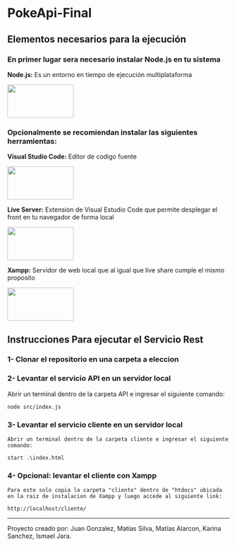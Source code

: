 # PokeApi-Final

<h2>Elementos necesarios para la ejecución</h2>

<h3>En primer lugar sera necesario instalar Node.js en tu sistema</h3>  

<b>Node.js:</b> Es un entorno en tiempo de ejecución multiplataforma

<a href="https://nodejs.org/en/">
<img src= https://upload.wikimedia.org/wikipedia/commons/thumb/d/d9/Node.js_logo.svg/1280px-Node.js_logo.svg.png width="150" height="75"> 
</img>
</a>

<h3>Opcionalmente se recomiendan instalar las siguientes herramientas:</h3>

<b>Visual Studio Code:</b> Editor de codigo fuente

<a href="https://code.visualstudio.com/">
<img src= https://upload.wikimedia.org/wikipedia/commons/thumb/9/9a/Visual_Studio_Code_1.35_icon.svg/2048px-Visual_Studio_Code_1.35_icon.svg.png width="150" height="75"> 
</img>
</a>

<b>Live Server:</b> Extension de Visual Estudio Code que permite desplegar el front en tu navegador de forma local

<a href="https://marketplace.visualstudio.com/items?itemName=ritwickdey.LiveServer">
<img src= https://ritwickdey.gallerycdn.vsassets.io/extensions/ritwickdey/liveserver/5.7.9/1661914858952/Microsoft.VisualStudio.Services.Icons.Default width="150" height="75"> 
</img>
</a>

<b>Xampp:</b> Servidor de web local que al igual que live share cumple el mismo proposito

<a href="https://nodejs.org/en/">
<img src= https://upload.wikimedia.org/wikipedia/commons/thumb/0/03/Xampp_logo.svg/1280px-Xampp_logo.svg.png width="150" height="75"> 
</img>
</a>

<h2>Instrucciones Para ejecutar el Servicio Rest</h2>

<h3>1- Clonar el repositorio en una carpeta a eleccion</h3>

<h3>2- Levantar el servicio API en un servidor local</h3>

   Abrir un terminal dentro de la carpeta API e ingresar el siguiente comando:
   
   ```node src/index.js```

<h3>3- Levantar el servicio cliente en un servidor local</h3>
  
    Abrir un terminal dentro de la carpeta cliente e ingresar el siguiente comando:
   
   ```start .\index.html```

<h3>4- Opcional: levantar el cliente con Xampp</h3>

    Para esto solo copia la carpeta "cliente" dentro de "htdocs" ubicada en la raiz de instalacion de Xampp y luego accede al siguiente link:
    
    http://localhost/cliente/
---
Proyecto creado por: Juan Gonzalez, Matías Silva, Matías Alarcon, Karina Sanchez, Ismael Jara.


